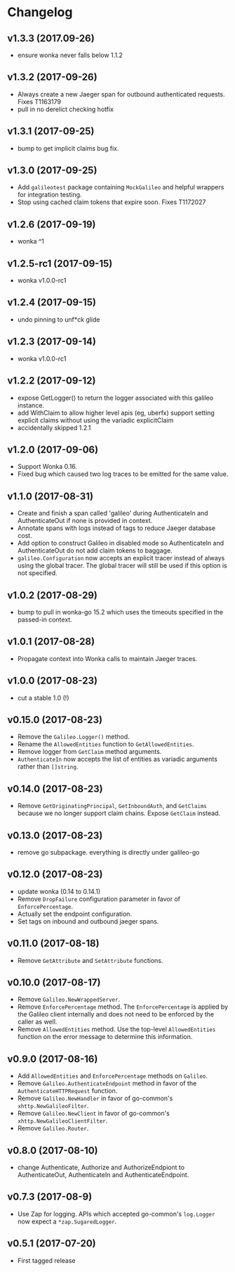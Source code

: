 # Changelog

## v1.3.3 (2017.09-26)

- ensure wonka never falls below 1.1.2

## v1.3.2 (2017-09-26)

- Always create a new Jaeger span for outbound authenticated requests.
  Fixes T1163179
- pull in no derelict checking hotfix

## v1.3.1 (2017-09-25)

- bump to get implicit claims bug fix.

## v1.3.0 (2017-09-25)

- Add `galileotest` package containing `MockGalileo` and helpful wrappers for
  integration testing.
- Stop using cached claim tokens that expire soon. Fixes T1172027

## v1.2.6 (2017-09-19)

- wonka ^1

## v1.2.5-rc1 (2017-09-15)

- wonka v1.0.0-rc1

## v1.2.4 (2017-09-15)

- undo pinning to unf\*ck glide

## v1.2.3 (2017-09-14)

- wonka v1.0.0-rc1

## v1.2.2 (2017-09-12)

- expose GetLogger() to return the logger associated with this galileo instance.
- add WithClaim to allow higher level apis (eg, uberfx) support setting explicit claims without using the variadic explicitClaim
- accidentally skipped 1.2.1

## v1.2.0 (2017-09-06)

- Support Wonka 0.16.
- Fixed bug which caused two log traces to be emitted for the same value.

## v1.1.0 (2017-08-31)

- Create and finish a span called 'galileo' during AuthenticateIn and
  AuthenticateOut if none is provided in context.
- Annotate spans with logs instead of tags to reduce Jaeger database cost.
- Add option to construct Galileo in disabled mode so AuthenticateIn and
  AuthenticateOut do not add claim tokens to baggage.
- `galileo.Configuration` now accepts an explicit tracer instead of always
  using the global tracer. The global tracer will still be used if this option
  is not specified.

## v1.0.2 (2017-08-29)

- bump to pull in wonka-go 15.2 which uses the timeouts specified in the passed-in context.

## v1.0.1 (2017-08-28)

- Propagate context into Wonka calls to maintain Jaeger traces.

## v1.0.0 (2017-08-23)

- cut a stable 1.0 (!)

## v0.15.0 (2017-08-23)

- Remove the `Galileo.Logger()` method.
- Rename the `AllowedEntities` function to `GetAllowedEntities`.
- Remove logger from `GetClaim` method arguments.
- `AuthenticateIn` now accepts the list of entities as variadic arguments
  rather than `[]string`.

## v0.14.0 (2017-08-23)

- Remove `GetOriginatingPrincipal`, `GetInboundAuth`, and `GetClaims` because we
  no longer support claim chains. Expose `GetClaim` instead.

## v0.13.0 (2017-08-23)

- remove go subpackage. everything is directly under galileo-go

## v0.12.0 (2017-08-23)

- update wonka (0.14 to 0.14.1)
- Remove `DropFailure` configuration parameter in favor of `EnforcePercentage`.
- Actually set the endpoint configuration.
- Set tags on inbound and outbound jaeger spans.

## v0.11.0 (2017-08-18)

- Remove `GetAttribute` and `SetAttribute` functions.

## v0.10.0 (2017-08-17)

- Remove `Galileo.NewWrappedServer`.
- Remove `EnforcePercentage` method. The `EnforcePercentage` is applied by the
  Galileo client internally and does not need to be enforced by the caller as
  well.
- Remove `AllowedEntities` method. Use the top-level `AllowedEntities` function
  on the error message to determine this information.

## v0.9.0 (2017-08-16)

- Add `AllowedEntities` and `EnforcePercentage` methods on `Galileo`.
- Remove `Galileo.AuthenticateEndpoint` method in favor of the
  `AuthenticateHTTPRequest` function.
- Remove `Galileo.NewHandler` in favor of go-common's `xhttp.NewGalileoFilter`.
- Remove `Galileo.NewClient` in favor of go-common's
  `xhttp.NewGalileoClientFilter`.
- Remove `Galileo.Router`.

## v0.8.0 (2017-08-10)

- change Authenticate, Authorize and AuthorizeEndpiont to AuthenticateOut,
  AuthenticateIn and AuthenticateEndpoint.

## v0.7.3 (2017-08-9)

- Use Zap for logging. APIs which accepted go-common's `log.Logger` now expect
  a `*zap.SugaredLogger`.

## v0.5.1 (2017-07-20)

- First tagged release

